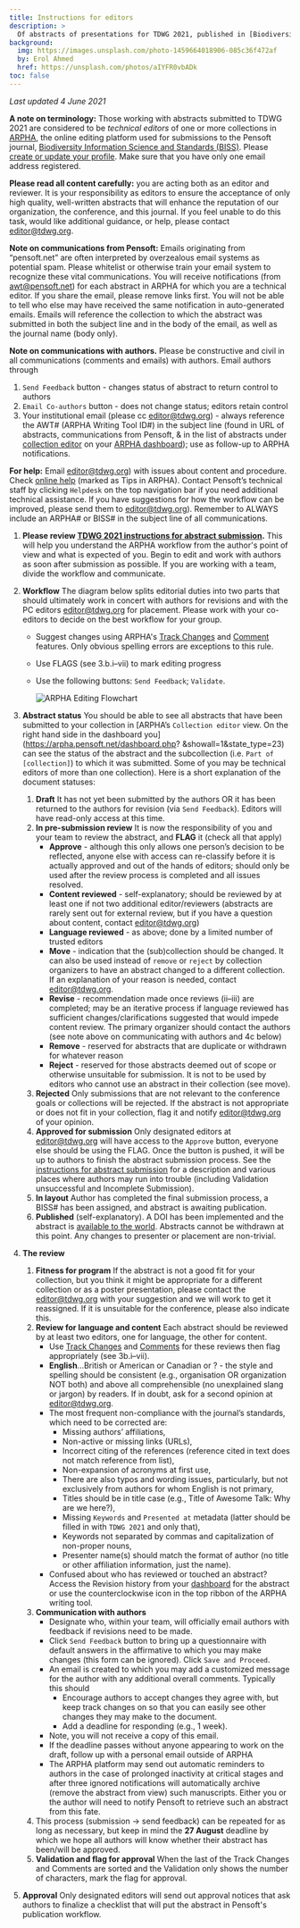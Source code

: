 ```yaml
---
title: Instructions for editors
description: >
  Of abstracts of presentations for TDWG 2021, published in [Biodiversity Information Science and Standards](https://biss.pensoft.net/).
background:
  img: https://images.unsplash.com/photo-1459664018906-085c36f472af
  by: Erol Ahmed
  href: https://unsplash.com/photos/aIYFR0vbADk
toc: false
---
```


_Last updated 4 June 2021_

**A note on terminology:** Those working with abstracts submitted to TDWG 2021 are considered to be _technical editors_ of one or more collections in [ARPHA](https://arpha.pensoft.net/), the online editing platform used for submissions to the Pensoft journal, [Biodiversity Information Science and Standards (BISS)](https://biss.pensoft.net/). Please [create or update your profile](https://pensoft.net/profile). Make sure that you have only one email address registered.

**Please read all content carefully:** you are acting both as an editor and reviewer. It is your responsibility as editors to ensure the acceptance of only high quality, well-written abstracts that will enhance the reputation of our organization, the conference, and this journal. If you feel unable to do this task, would like additional guidance, or help, please contact <editor@tdwg.org>.

**Note on communications from Pensoft:** Emails originating from “pensoft.net” are often interpreted by overzealous email systems as potential spam. Please whitelist or otherwise train your email system to recognize these vital communications. You will receive notifications (from <awt@pensoft.net>) for each abstract in ARPHA for which you are a technical editor. If you share the email, please remove links first. You will not be able to tell who else may have received the same notification in auto-generated emails. Emails will reference the collection to which the abstract was submitted in both the subject line and in the body of the email, as well as the journal name (body only).

**Note on communications with authors.** Please be constructive and civil in all communications (comments and emails) with authors. Email authors through 

1. `Send Feedback` button - changes status of abstract to return control to authors
2. `Email Co-authors` button - does not change status; editors retain control
3. Your institutional email (please cc <editor@tdwg.org>) - always reference the AWT# (ARPHA Writing Tool ID#) in the subject line (found in URL of abstracts, communications from Pensoft, & in the list of abstracts under [collection editor](https://arpha.pensoft.net/dashboard?showall=1&state_type=23) on your [ARPHA dashboard](https://arpha.pensoft.net/dashboard)); use as follow-up to ARPHA notifications.

**For help:** Email <editor@tdwg.org>) with issues about content and procedure. Check [online help](https://arpha.pensoft.net/tips/Edit-sections) (marked as Tips in ARPHA). Contact Pensoft’s technical staff by clicking `Helpdesk` on the top navigation bar if you need additional technical assistance. If you have suggestions for how the workflow can be improved, please send them to <editor@tdwg.org>). Remember to ALWAYS include an ARPHA# or BISS# in the subject line of all communications. 

1. **Please review [TDWG 2021 instructions for abstract submission](/conferences/2021/instructions-for-abstract-submission/).** This will help you understand the ARPHA workflow from the author's point of view and what is expected of you. Begin to edit and work with authors as soon after submission as possible. If you are working with a team, divide the workflow and communicate. 
2. **Workflow** The diagram below splits editorial duties into two parts that should ultimately work in concert with authors for revisions and with the PC editors <editor@tdwg.org> for placement. Please work with your co-editors to decide on the best workflow for your group.
    - Suggest changes using ARPHA's [Track Changes](https://arpha.pensoft.net/tips/Track-Changes) and [Comment](https://arpha.pensoft.net/tips/Comments) features. Only obvious spelling errors are exceptions to this rule.
    - Use FLAGS (see 3.b.i–vii) to mark editing progress 
    - Use the following buttons: `Send Feedback`; `Validate`.

        ![ARPHA Editing Flowchart](https://static.tdwg.org/conferences/2021/images/arpha-editing-flowchart.png "ARPHA Editing Flowchart")

3. **Abstract status** You should be able to see all abstracts that have been submitted to your collection in [ARPHA’s `Collection editor` view. On the right hand side in the dashboard you](https://arpha.pensoft.net/dashboard.php? &showall=1&state_type=23) can see the status of the abstract and the subcollection (i.e. `Part of [collection]`) to which it was submitted. Some of you may be technical editors of more than one collection). Here is a short explanation of the document statuses:
    1. **Draft** It has not yet been submitted by the authors OR it has been returned to the authors for revision (via `Send Feedback`). Editors will have read-only access at this time.
    2. **In pre-submission review** It is now the responsibility of you and your team to review the abstract, and **FLAG** it (check all that apply)
        - **Approve** - although this only allows one person’s decision to be reflected, anyone else with access can re-classify before it is actually approved and out of the hands of editors; should only be used after the review process is completed and all issues resolved.
        - **Content reviewed** - self-explanatory; should be reviewed by at least one if not two additional editor/reviewers (abstracts are rarely sent out for external review, but if you have a question about content, contact <editor@tdwg.org>)
        - **Language reviewed** - as above; done by a limited number of trusted editors
        - **Move** - indication that the (sub)collection should be changed. It can also be used instead of `remove` or `reject` by collection organizers to have an abstract changed to a different collection. If an explanation of your reason is needed, contact <editor@tdwg.org>.
        - **Revise** - recommendation made once reviews (ii–iii) are completed; may be an iterative process if language reviewed has sufficient changes/clarifications suggested that would impede content review. The primary organizer should contact the authors (see note above on communicating with authors and 4c below)
        - **Remove** - reserved for abstracts that are duplicate or withdrawn for whatever reason
        - **Reject** - reserved for those abstracts deemed out of scope or otherwise unsuitable for submission. It is not to be used by editors who cannot use an abstract in their collection (see move).
    3. **Rejected** Only submissions that are not relevant to the conference goals or collections will be rejected. If the abstract is not appropriate or does not fit in your collection, flag it and notify <editor@tdwg.org> of your opinion.
    4. **Approved for submission** Only designated editors at <editor@tdwg.org> will have access to the `Approve` button, everyone else should be using the FLAG. Once the button is pushed, it will be up to authors to finish the abstract submission process. See the [instructions for abstract submission](/conferences/2021/instructions-for-abstract-submission/) for a description and various places where authors may run into trouble (including Validation unsuccessful and Incomplete Submission).
    5. **In layout** Author has completed the final submission process, a BISS# has been assigned, and abstract is awaiting publication.
    6. **Published** (self-explanatory). A DOI has been implemented and the abstract is [available to the world](https://biss.pensoft.net/collections). Abstracts cannot be withdrawn at this point. Any changes to presenter or placement are non-trivial.
4. **The review**
    1. **Fitness for program** If the abstract is not a good fit for your collection, but you think it might be appropriate for a different collection or as a poster presentation, please contact the <editor@tdwg.org> with your suggestion and we will work to get it reassigned. If it is unsuitable for the conference, please also indicate this.
    2. **Review for language and content** Each abstract should be reviewed by at least two editors, one for language, the other for content. 
        - Use [Track Changes](https://arpha.pensoft.net/tips/Track-Changes) and [Comments](https://arpha.pensoft.net/tips/Comments) for these reviews then flag appropriately (see 3b.i–vii).
        - **English**...British or American or Canadian or ? - the style and spelling should be consistent (e.g., organisation OR organization NOT both) and above all comprehensible (no unexplained slang or jargon) by readers. If in doubt, ask for a second opinion at <editor@tdwg.org>. 
        - The most frequent non-compliance with the journal’s standards, which need to be corrected are: 
            - Missing authors’ affiliations, 
            - Non-active or missing links (URLs), 
            - Incorrect citing of the references (reference cited in text does not match reference from list), 
            - Non-expansion of acronyms at first use, 
            - There are also typos and wording issues, particularly, but not exclusively from authors for whom English is not primary, 
            - Titles should be in title case (e.g., Title of Awesome Talk: Why are we here?),
            - Missing `Keywords` and `Presented at` metadata (latter should be filled in with `TDWG 2021` and only that),
            - Keywords not separated by commas and capitalization of non-proper nouns,
            - Presenter name(s) should match the format of author (no title or other affiliation information, just the name).
        - Confused about who has reviewed or touched an abstract? Access the Revision history from your [dashboard](https://arpha.pensoft.net/dashboard?showall=1&state_type=23) for the abstract or use the counterclockwise icon in the top ribbon of the ARPHA writing tool.
    3. **Communication with authors**
        - Designate who, within your team, will officially email authors with feedback if revisions need to be made.
        - Click `Send Feedback` button to bring up a questionnaire with default answers in the affirmative to which you may make changes (this form can be ignored). Click `Save and Proceed`.
        - An email is created to which you may add a customized message for the author with any additional overall comments. Typically this should 
            - Encourage authors to accept changes they agree with, but keep track changes on so that you can easily see other changes they may make to the document.
            - Add a deadline for responding (e.g., 1 week).
        - Note, you will not receive a copy of this email.
        - If the deadline passes without anyone appearing to work on the draft, follow up with a personal email outside of ARPHA
        - The ARPHA platform may send out automatic reminders to authors in the case of prolonged inactivity at critical stages and after three ignored notifications will automatically archive (remove the abstract from view) such manuscripts. Either you or the author will need to notify Pensoft to retrieve such an abstract from this fate.
    4. This process (submission -> send feedback) can be repeated for as long as necessary, but keep in mind the **27 August** deadline by which we hope all authors will know whether their abstract has been/will be approved.
    5. **Validation and flag for approval** When the last of the Track Changes and Comments are sorted and the Validation only shows the number of characters, mark the flag for approval.
5. **Approval** Only designated editors will send out approval notices that ask authors to finalize a checklist that will put the abstract in Pensoft's publication workflow.
